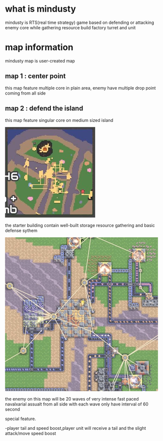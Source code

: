 # what is mindusty

mindusty is RTS(real time strategy) game based on defending or attacking enemy core while gathering resource build factory turret and unit

# map information

mindusty map is user-created map

## map 1 : center point

this map feature multiple core in plain area, enemy have multiple drop point coming from all side

## map 2 : defend the island

this map feature singular core on medium sized island

![defense island minimap](./IMG_1258.jpeg)

the starter building contain well-built storage resource gathering and basic defense sythem

![defense island starter core](./IMG_1260.jpeg)

the enemy on this map will be 20 waves of very intense fast paced navalxarial assualt from all side with each wave only have interval of 60 second

special feature. 

-player tail and speed boost,player unit will receive a tail and the slight attack/move speed boost
